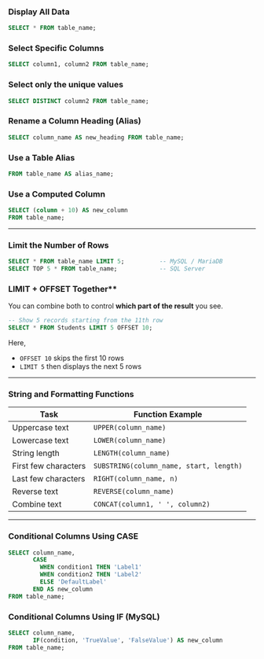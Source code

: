 ### Display All Data

```sql
SELECT * FROM table_name;
```

### Select Specific Columns

```sql
SELECT column1, column2 FROM table_name;
```

### Select only the unique values

```sql
SELECT DISTINCT column2 FROM table_name;
```

### Rename a Column Heading (Alias)

```sql
SELECT column_name AS new_heading FROM table_name;
```

### Use a Table Alias

```sql
FROM table_name AS alias_name;
```

### Use a Computed Column

```sql
SELECT (column + 10) AS new_column
FROM table_name;
```
---

### Limit the Number of Rows

```sql
SELECT * FROM table_name LIMIT 5;          -- MySQL / MariaDB
SELECT TOP 5 * FROM table_name;            -- SQL Server
```

### LIMIT + OFFSET Together**

You can combine both to control **which part of the result** you see.

```sql
-- Show 5 records starting from the 11th row
SELECT * FROM Students LIMIT 5 OFFSET 10;
```

Here,

* `OFFSET 10` skips the first 10 rows
* `LIMIT 5` then displays the next 5 rows

---

### String and Formatting Functions

| Task                 | Function Example                        |
| -------------------- | --------------------------------------- |
| Uppercase text       | `UPPER(column_name)`                    |
| Lowercase text       | `LOWER(column_name)`                    |
| String length        | `LENGTH(column_name)`                   |
| First few characters | `SUBSTRING(column_name, start, length)` |
| Last few characters  | `RIGHT(column_name, n)`                 |
| Reverse text         | `REVERSE(column_name)`                  |
| Combine text         | `CONCAT(column1, ' ', column2)`         |

---

### Conditional Columns Using CASE

```sql
SELECT column_name,
       CASE
         WHEN condition1 THEN 'Label1'
         WHEN condition2 THEN 'Label2'
         ELSE 'DefaultLabel'
       END AS new_column
FROM table_name;
```

### Conditional Columns Using IF (MySQL)

```sql
SELECT column_name,
       IF(condition, 'TrueValue', 'FalseValue') AS new_column
FROM table_name;
```